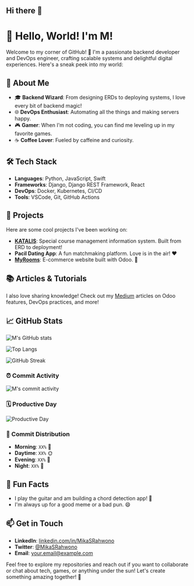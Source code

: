 ## Hi there 👋

<!--
**MikaSRahwono/MikaSRahwono** is a ✨ _special_ ✨ repository because its `README.md` (this file) appears on your GitHub profile.

Here are some ideas to get you started:

- 🔭 I’m currently working on ...
- 🌱 I’m currently learning ...
- 👯 I’m looking to collaborate on ...
- 🤔 I’m looking for help with ...
- 💬 Ask me about ...
- 📫 How to reach me: ...
- 😄 Pronouns: ...
- ⚡ Fun fact: ...
-->
# 👋 Hello, World! I'm M!

Welcome to my corner of GitHub! 🎉 I'm a passionate backend developer and DevOps engineer, crafting scalable systems and delightful digital experiences. Here's a sneak peek into my world:

## 🚀 About Me

- 🎓 **Backend Wizard**: From designing ERDs to deploying systems, I love every bit of backend magic!
- 🌐 **DevOps Enthusiast**: Automating all the things and making servers happy.
- 🎮 **Gamer**: When I'm not coding, you can find me leveling up in my favorite games.
- ☕ **Coffee Lover**: Fueled by caffeine and curiosity.

## 🛠️ Tech Stack

- **Languages**: Python, JavaScript, Swift
- **Frameworks**: Django, Django REST Framework, React
- **DevOps**: Docker, Kubernetes, CI/CD
- **Tools**: VSCode, Git, GitHub Actions

## 🌟 Projects

Here are some cool projects I've been working on:

- **[KATALIS](https://github.com/MikaSRahwono/katalis)**: Special course management information system. Built from ERD to deployment!
- **Pacil Dating App**: A fun matchmaking platform. Love is in the air! ❤️
- **[MyRooms](https://github.com/MikaSRahwono/myrooms)**: E-commerce website built with Odoo. 🛒

## 📚 Articles & Tutorials

I also love sharing knowledge! Check out my [Medium](https://medium.com/@yourusername) articles on Odoo features, DevOps practices, and more!

## 📈 GitHub Stats

![M's GitHub stats](https://github-readme-stats.vercel.app/api?username=MikaSRahwono&show_icons=true&theme=radical)

![Top Langs](https://github-readme-stats.vercel.app/api/top-langs/?username=MikaSRahwono&layout=compact&theme=radical)

![GitHub Streak](https://github-readme-streak-stats.herokuapp.com/?user=MikaSRahwono&theme=radical)

### ⏰ Commit Activity
![M's commit activity](https://github-profile-summary-cards.vercel.app/api/cards/productive-time?username=MikaSRahwono&theme=radical)

### 🗓️ Productive Day
![Productive Day](https://github-profile-summary-cards.vercel.app/api/cards/most-commit-day?username=MikaSRahwono&theme=radical)

### 🌅 Commit Distribution

- **Morning**: `XX%` 🌄
- **Daytime**: `XX%` 🌞
- **Evening**: `XX%` 🌆
- **Night**: `XX%` 🌙

## 🎵 Fun Facts

- I play the guitar and am building a chord detection app! 🎸
- I'm always up for a good meme or a bad pun. 😄

## 📫 Get in Touch

- **LinkedIn**: [linkedin.com/in/MikaSRahwono](https://linkedin.com/in/MikaSRahwono)
- **Twitter**: [@MikaSRahwono](https://twitter.com/MikaSRahwono)
- **Email**: [your.email@example.com](mailto:your.email@example.com)

Feel free to explore my repositories and reach out if you want to collaborate or chat about tech, games, or anything under the sun! Let's create something amazing together! 🚀
